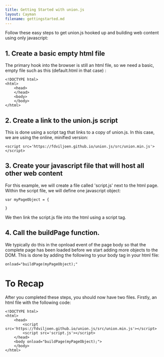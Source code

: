 ```yaml
---
title: Getting Started with union.js
layout: Cayman
filename: gettingstarted.md
---
```


Follow these easy steps to get union.js hooked up and building web content using only javascript:

## 1. Create a basic empty html file

The primary hook into the browser is still an html file, so we need a basic, empty file such as this (default.html in that case) :

```
<!DOCTYPE html>
<html>
    <head>        
    </head>
    <body>
    </body>
</html>
```

## 2. Create a link to the union.js script

This is done using a script tag that links to a copy of union.js.  In this case, we are using the online, minified version:

```
<script src='https://fdviljoen.github.io/union.js/src/union.min.js'></script>
```

## 3.  Create your javascript file that will host all other web content

For this example, we will create a file called 'script.js' next to the html page.  Within the script file, we will define one javascript object:

```
var myPageObject = {
    
}
```

We then link the script.js file into the html using a script tag.

## 4. Call the buildPage function.

We typically do this in the opnload event of the page body so that the complete page has been loaded before we start adding more objects to the DOM.  This is done by adding the following to your body tag in your html file:

```
onload="buildPage(myPageObject);"
```

# To Recap
After you completed these steps, you should now have two files.  Firstly, an html file with the following code:

```
<!DOCTYPE html>
<html>
    <head>   
        <script src='https://fdviljoen.github.io/union.js/src/union.min.js'></script>
        <script src='script.js'></script>
    </head>
    <body onload="buildPage(myPageObject);">
    </body>
</html>
```



